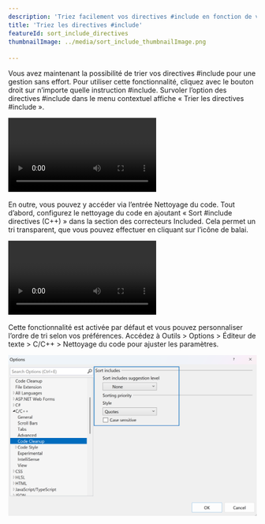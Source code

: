 ```yaml
---
description: 'Triez facilement vos directives #include en fonction de vos préférences.'
title: 'Triez les directives #include'
featureId: sort_include_directives
thumbnailImage: ../media/sort_include_thumbnailImage.png

---
```



Vous avez maintenant la possibilité de trier vos directives #include pour une gestion sans effort. Pour utiliser cette fonctionnalité, cliquez avec le bouton droit sur n’importe quelle instruction #include. Survoler l’option des directives #include dans le menu contextuel affiche « Trier les directives #include ».

![Contexte du tri Includes](../media/sort_include_context.mp4 "Contexte du tri Includes")

En outre, vous pouvez y accéder via l’entrée Nettoyage du code. Tout d’abord, configurez le nettoyage du code en ajoutant « Sort #include directives (C++) » dans la section des correcteurs Included. Cela permet un tri transparent, que vous pouvez effectuer en cliquant sur l’icône de balai.

![Entrée du tri Includes](../media/sort_include_cleanup.mp4 "Entrée du tri Includes")

Cette fonctionnalité est activée par défaut et vous pouvez personnaliser l’ordre de tri selon vos préférences. Accédez à Outils > Options > Éditeur de texte > C/C++ > Nettoyage du code pour ajuster les paramètres.

![Paramètre du tri Includes](../media/sort_include_setting.png "Paramètre du tri Includes")
